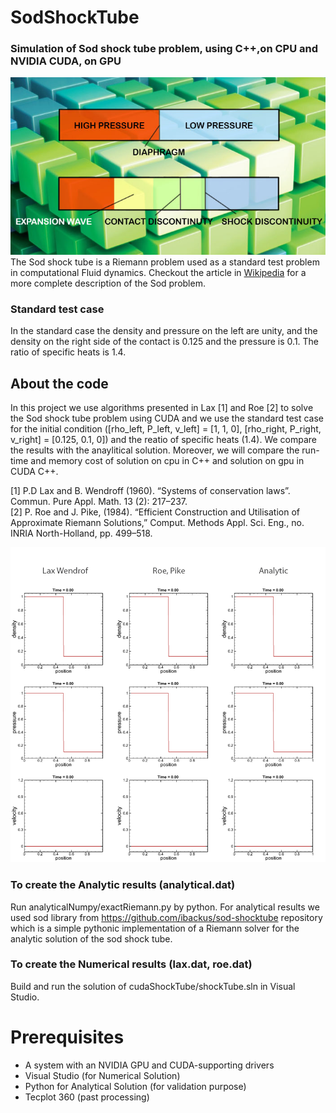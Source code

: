 # SodShockTube
### Simulation of Sod shock tube problem, using C++,on CPU and NVIDIA CUDA, on GPU
![](Sod.jpg)<br/>
The Sod shock tube is a Riemann problem used as a standard test problem in computational Fluid dynamics.
Checkout the article in [Wikipedia](http://en.wikipedia.org/wiki/Sod_shock_tube) for a more complete description of the Sod problem.
### Standard test case
In the standard case the density and pressure on the left are unity,
and the density on the right side of the contact is 0.125 and the pressure is 0.1.
The ratio of specific heats is 1.4.
## About the code
In this project we use algorithms presented in Lax [1] and Roe [2] to solve the Sod shock tube problem using CUDA and we use the standard test case for the initial condition ([rho_left, P_left, v_left] = [1, 1, 0], [rho_right, P_right, v_right] = [0.125, 0.1, 0]) and the reatio of specific heats (1.4).
We compare the results with the anaylitical solution. Moreover, we will compare the run-time and memory cost of solution on cpu in C++ and solution on gpu in CUDA C++.

[1] P.D Lax and B. Wendroff (1960). “Systems of conservation laws”. Commun. Pure Appl. Math. 13 (2): 217–237.<br/>
[2] P. Roe and J. Pike, (1984). “Efficient Construction and Utilisation of Approximate Riemann Solutions,” Comput. Methods Appl. Sci. Eng., no. INRIA North-Holland, pp. 499–518.

![](results/sodUgif.gif)<br/>

### To create the Analytic results (analytical.dat)
Run analyticalNumpy/exactRiemann.py by python.
For analytical results we used sod library from https://github.com/ibackus/sod-shocktube repository which is a simple pythonic implementation of a Riemann solver for the analytic solution of the sod shock tube.

### To create the Numerical results (lax.dat, roe.dat)
Build and run the solution of cudaShockTube/shockTube.sln in Visual Studio.

# Prerequisites
* A system with an NVIDIA GPU and CUDA-supporting drivers
* Visual Studio (for Numerical Solution)
* Python for Analytical Solution (for validation purpose)
* Tecplot 360 (past processing)
